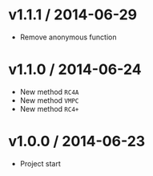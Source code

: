 v1.1.1 / 2014-06-29
==================

  * Remove anonymous function

v1.1.0 / 2014-06-24
==================

  * New method `RC4A`
  * New method `VMPC`
  * New method `RC4+`

v1.0.0 / 2014-06-23
==================

  * Project start

